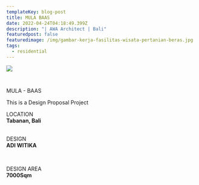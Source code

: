 ```yaml
---
templateKey: blog-post
title: MULA BAAS
date: 2022-04-24T04:18:49.399Z
description: "| AWA Architect | Bali"
featuredpost: false
featuredimage: /img/gambar-kerja-fasilitas-wisata-pertanian-beras.jpg
tags:
  - residential
---
```

![](/img/gambar-kerja-fasilitas-wisata-pertanian-beras.jpg)

![]()

![]()

MULA - BAAS

This is a Design Proposal Project

LOCATION\
**Tabanan, Bali**\
**<br/>**

DESIGN\
**ADI WITIKA** 

**<br/>**

DESIGN AREA\
**7000Sqm**